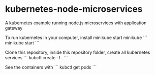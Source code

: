 # kubernetes-node-microservices
A kubernetes example running node.js microservices with application gateway

To run kubernetes in your computer, install minikube
start minikube
´´´
minikube start
´´´

Clone this repository, inside this repository folder, create all kubernetes services
´´´
kubctl create -f .
´´´

See the containers with 
´´´
kubctl get pods
´´´
